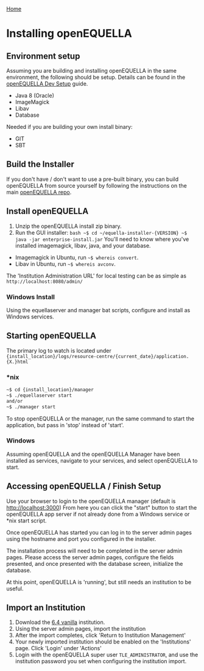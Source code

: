 [Home](https://openequella.github.io/)

# Installing openEQUELLA

## Environment setup

Assuming you are building and installing openEQUELLA in the same environment, the following should be setup. Details can be found in the [openEQUELLA Dev Setup](https://github.com/openequella/Equella#download-required-software) guide.

- Java 8 (Oracle)
- ImageMagick
- Libav
- Database

Needed if you are building your own install binary:

- GIT
- SBT

## Build the Installer

If you don't have / don't want to use a pre-built binary, you can build openEQUELLA from source yourself by following the instructions on the main [openEQUELLA repo](https://github.com/openequella/Equella).

## Install openEQUELLA

1. Unzip the openEQUELLA install zip binary.
1. Run the GUI installer:
   `bash ~$ cd ~/equella-installer-{VERSION} ~$ java -jar enterprise-install.jar`
   You'll need to know where you've installed imagemagick, libav, java, and your database.

- Imagemagick in Ubuntu, run `~$ whereis convert`.
- Libav in Ubuntu, run `~$ whereis avconv`.

The 'Institution Administration URL' for local testing can be as simple as `http://localhost:8080/admin/`

### Windows Install

Using the equellaserver and manager bat scripts, configure and install as Windows services.

## Starting openEQUELLA

The primary log to watch is located under `{install_location}/logs/resource-centre/{current_date}/application.{X.}html`

### \*nix

```bash
~$ cd {install_location}/manager
~$ ./equellaserver start
and/or
~$ ./manager start
```

To stop openEQUELLA or the manager, run the same command to start the application, but pass in 'stop' instead of 'start'.

### Windows

Assuming openEQUELLA and the openEQUELLA Manager have been installed as services, navigate to your services, and select openEQUELLA to start.

## Accessing openEQUELLA / Finish Setup

Use your browser to login to the openEQUELLA manager (default is <http://localhost:3000>)
From here you can click the "start" button to start the openEQUELLA app server if not already done from a Windows service or \*nix start script.

Once openEQUELLA has started you can log in to the server admin pages using the hostname and port you configured in the installer.

The installation process will need to be completed in the server admin pages. Please access the server admin pages, configure the fields presented, and once presented with the database screen, initialize the database.

At this point, openEQUELLA is 'running', but still needs an institution to be useful.

## Import an Institution

1. Download the [6.4 vanilla](https://github.com/openequella/openequella.github.io/blob/master/guides/6.4VanillaReferenceInstitution.tgz) institution.
1. Using the server admin pages, import the institution
1. After the import completes, click 'Return to Institution Management'
1. Your newly imported institution should be enabled on the 'Institutions' page. Click 'Login' under 'Actions'
1. Login with the openEQUELLA super user `TLE_ADMINISTRATOR`, and use the institution password you set when configuring the institution import.
